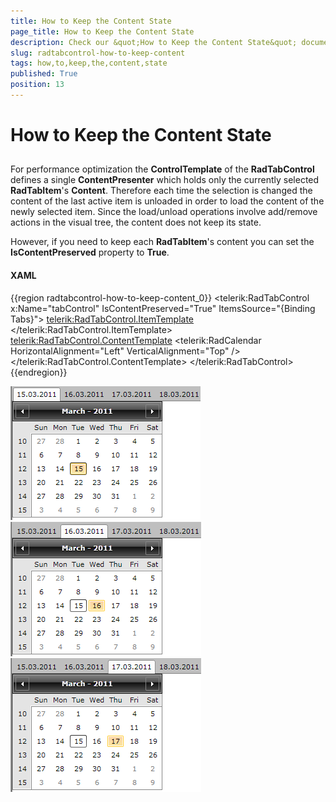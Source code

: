 ```yaml
---
title: How to Keep the Content State
page_title: How to Keep the Content State
description: Check our &quot;How to Keep the Content State&quot; documentation article for the RadTabControl {{ site.framework_name }} control.
slug: radtabcontrol-how-to-keep-content
tags: how,to,keep,the,content,state
published: True
position: 13
---
```


# How to Keep the Content State



## 

For performance optimization the __ControlTemplate__ of the __RadTabControl__ defines a single __ContentPresenter__ which holds only the currently selected __RadTabItem__'s __Content__. Therefore each time the selection is changed the content of the last active item is unloaded in order to load the content of the newly selected item. Since the load/unload operations involve add/remove actions in the visual tree, the content does not keep its state.
        

However, if you need to keep each __RadTabItem__'s content you can set the __IsContentPreserved__ property to __True__.

#### __XAML__

{{region radtabcontrol-how-to-keep-content_0}}
    <telerik:RadTabControl x:Name="tabControl" 
                           IsContentPreserved="True"
                           ItemsSource="{Binding Tabs}">
        <telerik:RadTabControl.ItemTemplate>
            <DataTemplate>
                <TextBlock Text="{Binding Header}" />
            </DataTemplate>
        </telerik:RadTabControl.ItemTemplate>
        <telerik:RadTabControl.ContentTemplate>
            <DataTemplate>
                <telerik:RadCalendar HorizontalAlignment="Left" VerticalAlignment="Top" />
            </DataTemplate>
        </telerik:RadTabControl.ContentTemplate>
    </telerik:RadTabControl>
	{{endregion}}

![WPF RadTabControl ](images/RadTabControl_HowTo_TabContentPreserve_15.png)
![WPF RadTabControl ](images/RadTabControl_HowTo_TabContentPreserve_16.png)
![WPF RadTabControl ](images/RadTabControl_HowTo_TabContentPreserve_17.png)
